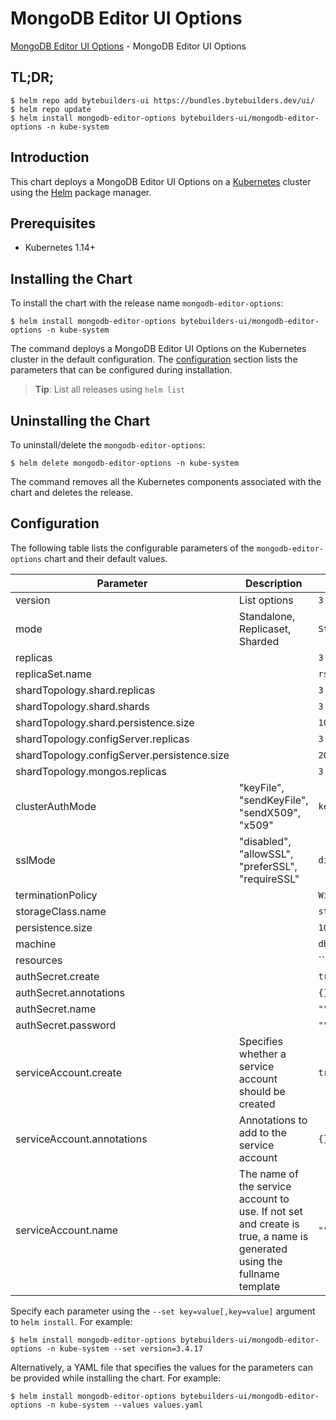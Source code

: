# MongoDB Editor UI Options

[MongoDB Editor UI Options](https://byte.builders) - MongoDB Editor UI Options

## TL;DR;

```console
$ helm repo add bytebuilders-ui https://bundles.bytebuilders.dev/ui/
$ helm repo update
$ helm install mongodb-editor-options bytebuilders-ui/mongodb-editor-options -n kube-system
```

## Introduction

This chart deploys a MongoDB Editor UI Options on a [Kubernetes](http://kubernetes.io) cluster using the [Helm](https://helm.sh) package manager.

## Prerequisites

- Kubernetes 1.14+

## Installing the Chart

To install the chart with the release name `mongodb-editor-options`:

```console
$ helm install mongodb-editor-options bytebuilders-ui/mongodb-editor-options -n kube-system
```

The command deploys a MongoDB Editor UI Options on the Kubernetes cluster in the default configuration. The [configuration](#configuration) section lists the parameters that can be configured during installation.

> **Tip**: List all releases using `helm list`

## Uninstalling the Chart

To uninstall/delete the `mongodb-editor-options`:

```console
$ helm delete mongodb-editor-options -n kube-system
```

The command removes all the Kubernetes components associated with the chart and deletes the release.

## Configuration

The following table lists the configurable parameters of the `mongodb-editor-options` chart and their default values.

|                  Parameter                  |                                                      Description                                                       |   Default    |
|---------------------------------------------|------------------------------------------------------------------------------------------------------------------------|--------------|
| version                                     | List options                                                                                                           | `3.4.17`     |
| mode                                        | Standalone, Replicaset, Sharded                                                                                        | `Standalone` |
| replicas                                    |                                                                                                                        | `3`          |
| replicaSet.name                             |                                                                                                                        | `rs0`        |
| shardTopology.shard.replicas                |                                                                                                                        | `3`          |
| shardTopology.shard.shards                  |                                                                                                                        | `3`          |
| shardTopology.shard.persistence.size        |                                                                                                                        | `10Gi`       |
| shardTopology.configServer.replicas         |                                                                                                                        | `3`          |
| shardTopology.configServer.persistence.size |                                                                                                                        | `2Gi`        |
| shardTopology.mongos.replicas               |                                                                                                                        | `3`          |
| clusterAuthMode                             | "keyFile", "sendKeyFile", "sendX509", "x509"                                                                           | `keyFile`    |
| sslMode                                     | "disabled", "allowSSL", "preferSSL", "requireSSL"                                                                      | `disabled`   |
| terminationPolicy                           |                                                                                                                        | `WipeOut`    |
| storageClass.name                           |                                                                                                                        | `standard`   |
| persistence.size                            |                                                                                                                        | `10Gi`       |
| machine                                     |                                                                                                                        | `db.t.micro` |
| resources                                   |                                                                                                                        | ``           |
| authSecret.create                           |                                                                                                                        | `true`       |
| authSecret.annotations                      |                                                                                                                        | `{}`         |
| authSecret.name                             |                                                                                                                        | `""`         |
| authSecret.password                         |                                                                                                                        | `""`         |
| serviceAccount.create                       | Specifies whether a service account should be created                                                                  | `true`       |
| serviceAccount.annotations                  | Annotations to add to the service account                                                                              | `{}`         |
| serviceAccount.name                         | The name of the service account to use. If not set and create is true, a name is generated using the fullname template | `""`         |


Specify each parameter using the `--set key=value[,key=value]` argument to `helm install`. For example:

```console
$ helm install mongodb-editor-options bytebuilders-ui/mongodb-editor-options -n kube-system --set version=3.4.17
```

Alternatively, a YAML file that specifies the values for the parameters can be provided while
installing the chart. For example:

```console
$ helm install mongodb-editor-options bytebuilders-ui/mongodb-editor-options -n kube-system --values values.yaml
```

